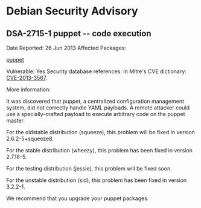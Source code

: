
Debian Security Advisory
========================


DSA-2715-1 puppet -- code execution
-----------------------------------



Date Reported:
26 Jun 2013
Affected Packages:

[puppet](https://packages.debian.org/src:puppet)

Vulnerable:
Yes
Security database references:
In Mitre's CVE dictionary: [CVE-2013-3567](https://security-tracker.debian.org/tracker/CVE-2013-3567).  

More information:

It was discovered that puppet, a centralized configuration management
system, did not correctly handle YAML payloads. A remote attacker could
use a specially-crafted payload to execute arbitrary code on the puppet
master.


For the oldstable distribution (squeeze), this problem will be fixed in
version 2.6.2-5+squeeze8.


For the stable distribution (wheezy), this problem has been fixed in
version 2.7.18-5.


For the testing distribution (jessie), this problem will be fixed soon.


For the unstable distribution (sid), this problem has been fixed in
version 3.2.2-1.


We recommend that you upgrade your puppet packages.





